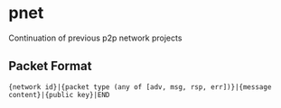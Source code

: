 # pnet

Continuation of previous p2p network projects

## Packet Format

`{network id}|{packet type (any of [adv, msg, rsp, err])}|{message content}|{public key}|END`
